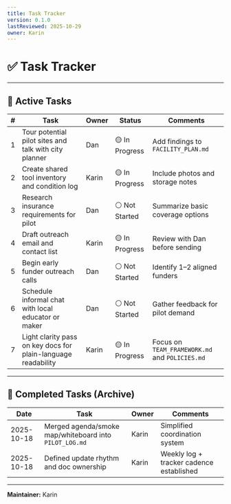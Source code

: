 ```yaml
---
title: Task Tracker
version: 0.1.0
lastReviewed: 2025-10-29
owner: Karin
---
```


# ✅ Task Tracker

---

## 🔧 Active Tasks

| # | Task | Owner | Status | Comments |
|---|------|--------|---------|-----------|
| 1 | Tour potential pilot sites and talk with city planner | Dan | 🟡 In Progress | Add findings to `FACILITY_PLAN.md` |
| 2 | Create shared tool inventory and condition log | Karin | 🟡 In Progress | Include photos and storage notes |
| 3 | Research insurance requirements for pilot | Dan | ⚪ Not Started | Summarize basic coverage options |
| 4 | Draft outreach email and contact list | Karin | 🟡 In Progress | Review with Dan before sending |
| 5 | Begin early funder outreach calls | Dan | ⚪ Not Started | Identify 1–2 aligned funders |
| 6 | Schedule informal chat with local educator or maker | Dan | ⚪ Not Started | Gather feedback for pilot demand |
| 7 | Light clarity pass on key docs for plain-language readability | Karin | 🟡 In Progress | Focus on `TEAM_FRAMEWORK.md` and `POLICIES.md` |

---

## 🧹 Completed Tasks (Archive)

| Date | Task | Owner | Comments |
|-------|------|--------|-----------|
| 2025-10-18 | Merged agenda/smoke map/whiteboard into `PILOT_LOG.md` | Karin | Simplified coordination system |
| 2025-10-18 | Defined update rhythm and doc ownership | Karin | Weekly log + tracker cadence established |

---

**Maintainer:** Karin  
